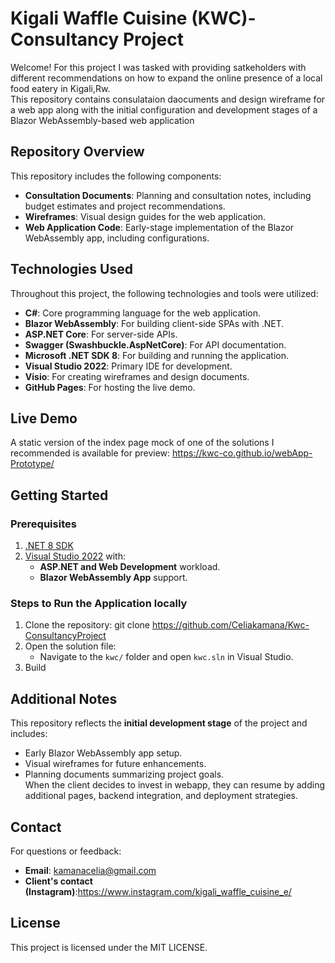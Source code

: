 # Kigali Waffle Cuisine (KWC)-Consultancy Project
Welcome! For this project I was tasked with providing satkeholders with different recommendations on how to expand the online presence of a local food eatery in Kigali,Rw. <br>
This repository contains consulataion daocuments and design wireframe for a web app along with the initial configuration and development stages of a Blazor WebAssembly-based web application<br>
## Repository Overview
This repository includes the following components:
- **Consultation Documents**: Planning and consultation notes, including budget estimates and project recommendations.<br>
- **Wireframes**: Visual design guides for the web application.<br>
- **Web Application Code**: Early-stage implementation of the Blazor WebAssembly app, including configurations.<br>
## Technologies Used
Throughout  this project, the following technologies and tools were utilized:<br>
- **C#**: Core programming language for the web application. <br>
- **Blazor WebAssembly**: For building client-side SPAs with .NET. <br>
- **ASP.NET Core**: For server-side APIs.<br>
- **Swagger (Swashbuckle.AspNetCore)**: For API documentation.<br>
- **Microsoft .NET SDK 8**: For building and running the application.<br>
- **Visual Studio 2022**: Primary IDE for development.<br>
- **Visio**: For creating wireframes and design documents.<br>
- **GitHub Pages**: For hosting the live demo.<br>
## Live Demo
A static version of the index page mock of one of the solutions I recommended is available for preview: https://kwc-co.github.io/webApp-Prototype/ <br>
## Getting Started
### Prerequisites
1. [.NET 8 SDK](https://dotnet.microsoft.com/download/dotnet/8.0) <br>
2. [Visual Studio 2022](https://visualstudio.microsoft.com/) with:<br>
   - **ASP.NET and Web Development** workload.
   - **Blazor WebAssembly App** support.<br>
### Steps to Run the Application locally
1. Clone the repository: git clone https://github.com/Celiakamana/Kwc-ConsultancyProject <br>
2. Open the solution file:
   - Navigate to the `kwc/` folder and open `kwc.sln` in Visual Studio. <br>
3. Build<br>
## Additional Notes
This repository reflects the **initial development stage** of the project and includes:
- Early Blazor WebAssembly app setup.<br>
- Visual wireframes for future enhancements.<br>
- Planning documents summarizing project goals.<br>
When the client decides to invest in webapp, they can resume by adding additional pages, backend integration, and deployment strategies.<br>
## Contact
For questions or feedback:
- **Email**: kamanacelia@gmail.com <br>
- **Client's contact (Instagram)**:https://www.instagram.com/kigali_waffle_cuisine_e/ <br>
## License
This project is licensed under the MIT LICENSE.
